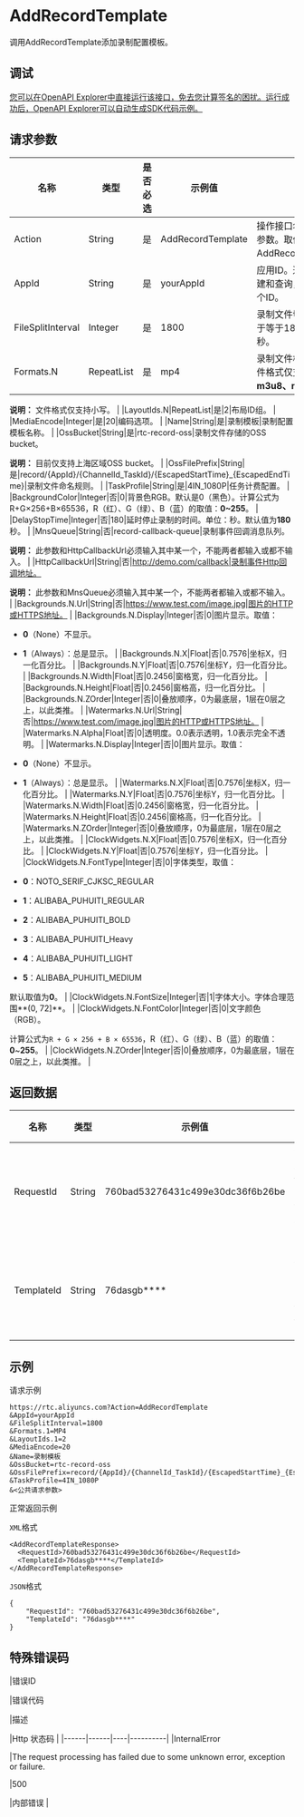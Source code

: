 # AddRecordTemplate

调用AddRecordTemplate添加录制配置模板。

## 调试

[您可以在OpenAPI Explorer中直接运行该接口，免去您计算签名的困扰。运行成功后，OpenAPI Explorer可以自动生成SDK代码示例。](https://api.aliyun.com/#product=rtc&api=AddRecordTemplate&type=RPC&version=2018-01-11)

## 请求参数

|名称|类型|是否必选|示例值|描述|
|--|--|----|---|--|
|Action|String|是|AddRecordTemplate|操作接口名，系统规定参数。取值：AddRecordTemplate。 |
|AppId|String|是|yourAppId|应用ID。通过控制台创建和查询，仅支持传单个ID。 |
|FileSplitInterval|Integer|是|1800|录制文件切割时长（大于等于1800）。单位：秒。 |
|Formats.N|RepeatList|是|mp4|录制文件格式。当前文件格式仅支持：**m3u8、mp4、flv**。

 **说明：** 文件格式仅支持小写。 |
|LayoutIds.N|RepeatList|是|2|布局ID组。 |
|MediaEncode|Integer|是|20|编码选项。 |
|Name|String|是|录制模板|录制配置模板名称。 |
|OssBucket|String|是|rtc-record-oss|录制文件存储的OSS bucket。

 **说明：** 目前仅支持上海区域OSS bucket。 |
|OssFilePrefix|String|是|record/\{AppId\}/\{ChannelId\_TaskId\}/\{EscapedStartTime\}\_\{EscapedEndTime\}|录制文件命名规则。 |
|TaskProfile|String|是|4IN\_1080P|任务计费配置。 |
|BackgroundColor|Integer|否|0|背景色RGB。默认是0（黑色）。计算公式为R+G×256+B×65536，R（红）、G（绿）、B（蓝）的取值：**0~255**。 |
|DelayStopTime|Integer|否|180|延时停止录制的时间。单位：秒。默认值为**180**秒。 |
|MnsQueue|String|否|record-callback-queue|录制事件回调消息队列。

 **说明：** 此参数和HttpCallbackUrl必须输入其中某一个，不能两者都输入或都不输入。 |
|HttpCallbackUrl|String|否|http://demo.com/callback|录制事件Http回调地址。

 **说明：** 此参数和MnsQueue必须输入其中某一个，不能两者都输入或都不输入。 |
|Backgrounds.N.Url|String|否|https://www.test.com/image.jpg|图片的HTTP或HTTPS地址。 |
|Backgrounds.N.Display|Integer|否|0|图片显示。取值：

 -   **0**（None）不显示。
-   **1**（Always）：总是显示。 |
|Backgrounds.N.X|Float|否|0.7576|坐标X，归一化百分比。 |
|Backgrounds.N.Y|Float|否|0.7576|坐标Y，归一化百分比。 |
|Backgrounds.N.Width|Float|否|0.2456|窗格宽，归一化百分比。 |
|Backgrounds.N.Height|Float|否|0.2456|窗格高，归一化百分比。 |
|Backgrounds.N.ZOrder|Integer|否|0|叠放顺序，0为最底层，1层在0层之上，以此类推。 |
|Watermarks.N.Url|String|否|https://www.test.com/image.jpg|图片的HTTP或HTTPS地址。 |
|Watermarks.N.Alpha|Float|否|0|透明度。0.0表示透明，1.0表示完全不透明。 |
|Watermarks.N.Display|Integer|否|0|图片显示。取值：

 -   **0**（None）不显示。
-   **1**（Always）：总是显示。 |
|Watermarks.N.X|Float|否|0.7576|坐标X，归一化百分比。 |
|Watermarks.N.Y|Float|否|0.7576|坐标Y，归一化百分比。 |
|Watermarks.N.Width|Float|否|0.2456|窗格宽，归一化百分比。 |
|Watermarks.N.Height|Float|否|0.2456|窗格高，归一化百分比。 |
|Watermarks.N.ZOrder|Integer|否|0|叠放顺序，0为最底层，1层在0层之上，以此类推。 |
|ClockWidgets.N.X|Float|否|0.7576|坐标X，归一化百分比。 |
|ClockWidgets.N.Y|Float|否|0.7576|坐标Y，归一化百分比。 |
|ClockWidgets.N.FontType|Integer|否|0|字体类型，取值：

 -   **0**：NOTO\_SERIF\_CJKSC\_REGULAR
-   **1**：ALIBABA\_PUHUITI\_REGULAR
-   **2**：ALIBABA\_PUHUITI\_BOLD
-   **3**：ALIBABA\_PUHUITI\_Heavy
-   **4**：ALIBABA\_PUHUITI\_LIGHT
-   **5**：ALIBABA\_PUHUITI\_MEDIUM

 默认取值为**0**。 |
|ClockWidgets.N.FontSize|Integer|否|1|字体大小。字体合理范围**\(0, 72\]**。 |
|ClockWidgets.N.FontColor|Integer|否|0|文字颜色（RGB）。

 计算公式为`R + G × 256 + B × 65536`，R（红）、G（绿）、B（蓝）的取值：**0**~**255**。 |
|ClockWidgets.N.ZOrder|Integer|否|0|叠放顺序，0为最底层，1层在0层之上，以此类推。 |

## 返回数据

|名称|类型|示例值|描述|
|--|--|---|--|
|RequestId|String|760bad53276431c499e30dc36f6b26be|该条任务请求ID。 |
|TemplateId|String|76dasgb\*\*\*\*|录制配置模板ID。 |

## 示例

请求示例

```
https://rtc.aliyuncs.com?Action=AddRecordTemplate
&AppId=yourAppId
&FileSplitInterval=1800
&Formats.1=MP4
&LayoutIds.1=2
&MediaEncode=20
&Name=录制模板
&OssBucket=rtc-record-oss
&OssFilePrefix=record/{AppId}/{ChannelId_TaskId}/{EscapedStartTime}_{EscapedEndTime}
&TaskProfile=4IN_1080P
&<公共请求参数>
```

正常返回示例

`XML`格式

```
<AddRecordTemplateResponse>
  <RequestId>760bad53276431c499e30dc36f6b26be</RequestId>
  <TemplateId>76dasgb****</TemplateId>
</AddRecordTemplateResponse>
```

`JSON`格式

```
{
	"RequestId": "760bad53276431c499e30dc36f6b26be",
	"TemplateId": "76dasgb****"
}
```

## 特殊错误码

|错误ID

|错误代码

|描述

|Http 状态码 |
|------|------|----|----------|
|InternalError

|The request processing has failed due to some unknown error, exception or failure.

|500

|内部错误 |

